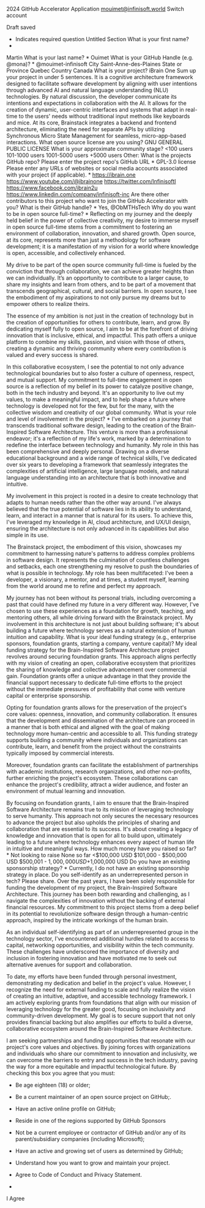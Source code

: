 2024 GitHub Accelerator Application
mouimet@infinisoft.world Switch account
 
Draft saved
* Indicates required question
Untitled Section
What is your first name?
*
Martin
What is your last name?
*
Ouimet
What is your GitHub Handle (e.g. @mona)?
*
@mouimet-infinisoft
City
Saint-Anne-des-Plaines
State or Province
Quebec
Country
Canada
What is your project?
iBrain One
Sum up your project in under 5 sentences.
It is a cognitive architecture framework designed to facilitate software development by aligning with user intentions through advanced AI and natural language understanding (NLU) technologies. By natural discussion, the developer communicate its intentions and expectations in collaboration with the AI. It allows for the creation of dynamic, user-centric interfaces and systems that adapt in real-time to the users' needs without traditional input methods like keyboards and mice. At its core, Brainstack integrates a backend and frontend architecture, eliminating the need for separate APIs by utilizing Synchronous Micro State Management for seamless, micro-app-based interactions.
What open source license are you using?
GNU GENERAL PUBLIC LICENSE
What is your approximate community stage?
<100 users
101-1000 users
1001-5000 users
+5000 users
Other:
What is the projects GitHub repo? Please enter the project repo's GitHub URL
*
GPL-3.0 license
Please enter any URLs of websites or social media accounts associated with your project (if applicable).
*
https://ibrain.one
https://www.youtube.com/@ibrainone
https://twitter.com/InfinisoftI
https://www.facebook.com/ibrain2u
https://www.linkedin.com/company/infinisoft-inc
Are there other contributors to this project who want to join the GitHub Accelerator with you? What is their GitHub handle?
*
Yes, @ObMTHsTech
Why do you want to be in open source full-time?
*
Reflecting on my journey and the deeply held belief in the power of collective creativity, my desire to immerse myself in open source full-time stems from a commitment to fostering an environment of collaboration, innovation, and shared growth. Open source, at its core, represents more than just a methodology for software development; it is a manifestation of my vision for a world where knowledge is open, accessible, and collectively enhanced.

My drive to be part of the open source community full-time is fueled by the conviction that through collaboration, we can achieve greater heights than we can individually. It’s an opportunity to contribute to a larger cause, to share my insights and learn from others, and to be part of a movement that transcends geographical, cultural, and social barriers. In open source, I see the embodiment of my aspirations to not only pursue my dreams but to empower others to realize theirs.

The essence of my ambition is not just in the creation of technology but in the creation of opportunities for others to contribute, learn, and grow. By dedicating myself fully to open source, I aim to be at the forefront of driving innovation that is inclusive, ethical, and impactful. This path offers a unique platform to combine my skills, passion, and vision with those of others, creating a dynamic and thriving community where every contribution is valued and every success is shared.

In this collaborative ecosystem, I see the potential to not only advance technological boundaries but to also foster a culture of openness, respect, and mutual support. My commitment to full-time engagement in open source is a reflection of my belief in its power to catalyze positive change, both in the tech industry and beyond. It's an opportunity to live out my values, to make a meaningful impact, and to help shape a future where technology is developed not for the few, but for the many, with the collective wisdom and creativity of our global community.
What is your role and level of involvement in the project?
*
I've embarked on a journey that transcends traditional software design, leading to the creation of the Brain-Inspired Software Architecture. This venture is more than a professional endeavor; it's a reflection of my life's work, marked by a determination to redefine the interface between technology and humanity. My role in this has been comprehensive and deeply personal. Drawing on a diverse educational background and a wide range of technical skills, I've dedicated over six years to developing a framework that seamlessly integrates the complexities of artificial intelligence, large language models, and natural language understanding into an architecture that is both innovative and intuitive.

My involvement in this project is rooted in a desire to create technology that adapts to human needs rather than the other way around. I've always believed that the true potential of software lies in its ability to understand, learn, and interact in a manner that is natural for its users. To achieve this, I've leveraged my knowledge in AI, cloud architecture, and UX/UI design, ensuring the architecture is not only advanced in its capabilities but also simple in its use.

The Brainstack project, the embodiment of this vision, showcases my commitment to harnessing nature's patterns to address complex problems in software design. It represents the culmination of countless challenges and setbacks, each one strengthening my resolve to push the boundaries of what is possible in technology. My role has been multifaceted: I've been a developer, a visionary, a mentor, and at times, a student myself, learning from the world around me to refine and perfect my approach.

My journey has not been without its personal trials, including overcoming a past that could have defined my future in a very different way. However, I've chosen to use these experiences as a foundation for growth, teaching, and mentoring others, all while driving forward with the Brainstack project. My involvement in this architecture is not just about building software; it's about building a future where technology serves as a natural extension of human intuition and capability.
What is your ideal funding strategy (e.g., enterprise sponsors, foundation grants, starting a company, venture capital)?
My ideal funding strategy for the Brain-Inspired Software Architecture project revolves around securing foundation grants. This approach aligns perfectly with my vision of creating an open, collaborative ecosystem that prioritizes the sharing of knowledge and collective advancement over commercial gain. Foundation grants offer a unique advantage in that they provide the financial support necessary to dedicate full-time efforts to the project without the immediate pressures of profitability that come with venture capital or enterprise sponsorship.

Opting for foundation grants allows for the preservation of the project's core values: openness, innovation, and community collaboration. It ensures that the development and dissemination of the architecture can proceed in a manner that is both ethical and aligned with the goal of making technology more human-centric and accessible to all. This funding strategy supports building a community where individuals and organizations can contribute, learn, and benefit from the project without the constraints typically imposed by commercial interests.

Moreover, foundation grants can facilitate the establishment of partnerships with academic institutions, research organizations, and other non-profits, further enriching the project's ecosystem. These collaborations can enhance the project's credibility, attract a wider audience, and foster an environment of mutual learning and innovation.

By focusing on foundation grants, I aim to ensure that the Brain-Inspired Software Architecture remains true to its mission of leveraging technology to serve humanity. This approach not only secures the necessary resources to advance the project but also upholds the principles of sharing and collaboration that are essential to its success. It's about creating a legacy of knowledge and innovation that is open for all to build upon, ultimately leading to a future where technology enhances every aspect of human life in intuitive and meaningful ways.
How much money have you raised so far?
*
Not looking to raise
None so far
<$100,000 USD
$101,000 - $500,000 USD
$500,001 - $1,000,000 USD
+$1,000,000 USD
Do you have an existing sponsorship strategy?
*
Currently, I do not have an existing sponsorship strategy in place.
Do you self-identify as an underrepresented person in tech? Please share.
Over the past years, I have been solely responsible for funding the development of my project, the Brain-Inspired Software Architecture. This journey has been both rewarding and challenging, as I navigate the complexities of innovation without the backing of external financial resources. My commitment to this project stems from a deep belief in its potential to revolutionize software design through a human-centric approach, inspired by the intricate workings of the human brain.

As an individual self-identifying as part of an underrepresented group in the technology sector, I've encountered additional hurdles related to access to capital, networking opportunities, and visibility within the tech community. These challenges have underscored the importance of diversity and inclusion in fostering innovation and have motivated me to seek out alternative avenues for support and collaboration.

To date, my efforts have been funded through personal investment, demonstrating my dedication and belief in the project's value. However, I recognize the need for external funding to scale and fully realize the vision of creating an intuitive, adaptive, and accessible technology framework. I am actively exploring grants from foundations that align with our mission of leveraging technology for the greater good, focusing on inclusivity and community-driven development. My goal is to secure support that not only provides financial backing but also amplifies our efforts to build a diverse, collaborative ecosystem around the Brain-Inspired Software Architecture.

I am seeking partnerships and funding opportunities that resonate with our project's core values and objectives. By joining forces with organizations and individuals who share our commitment to innovation and inclusivity, we can overcome the barriers to entry and success in the tech industry, paving the way for a more equitable and impactful technological future.
By checking this box you agree that you must:

- Be age eighteen (18) or older;
- Be a current maintainer of an open source project on GitHub;.
- Have an active online profile on GitHub;

- Reside in one of the regions supported by GitHub Sponsors

- Not be a current employee or contractor of GitHub and/or any of its parent/subsidiary companies (including Microsoft);

- Have an active and growing set of users as determined by GitHub;

- Understand how you want to grow and maintain your project.

- Agree to Code of Conduct and Privacy Statement.
*
I Agree